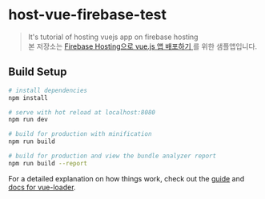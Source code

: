 # host-vue-firebase-test

> It's tutorial of hosting vuejs app on firebase hosting <br>
> 본 저장소는 [Firebase Hosting으로 vue.js 앱 배포하기
](https://joontae-kim.github.io/2018/09/13/firebase-hosting-vuejs-app/)를 위한 샘플앱입니다.

## Build Setup

``` bash
# install dependencies
npm install

# serve with hot reload at localhost:8080
npm run dev

# build for production with minification
npm run build

# build for production and view the bundle analyzer report
npm run build --report
```

For a detailed explanation on how things work, check out the [guide](http://vuejs-templates.github.io/webpack/) and [docs for vue-loader](http://vuejs.github.io/vue-loader).
